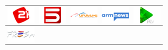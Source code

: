 | ![](https://raw.githubusercontent.com/RevGear/logo/master/Countries/AM/21TV.png) | ![](https://raw.githubusercontent.com/RevGear/logo/master/Countries/AM/5TV.png) | ![](https://raw.githubusercontent.com/RevGear/logo/master/Countries/AM/ArmeniaTV.png) | ![](https://raw.githubusercontent.com/RevGear/logo/master/Countries/AM/ArmNews.png) | ![](https://raw.githubusercontent.com/RevGear/logo/master/Countries/AM/ATV.png) | 
|:---:|:---:|:---:|:---:|:---:| 
| ![](https://raw.githubusercontent.com/RevGear/logo/master/Countries/AM/FreshTV.png)  | 
